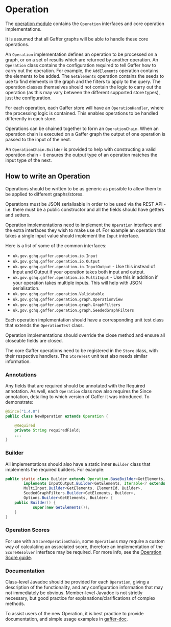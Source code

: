 # Operation

The [operation module](https://github.com/gchq/Gaffer/tree/master/core/operation) contains the `Operation` interfaces and core operation implementations.

It is assumed that all Gaffer graphs will be able to handle these core operations.

An `Operation` implementation defines an operation to be processed on a graph, or on a set of results which are returned by another operation. An `Operation` class contains the configuration required to tell Gaffer how to carry out the operation. For example, the `AddElements` operation contains the elements to be added.
The `GetElements` operation contains the seeds to use to find elements in the graph and the filters to apply to the query.
The operation classes themselves should not contain the logic to carry out the operation (as this may vary between the different supported store types), just the configuration.

For each operation, each Gaffer store will have an `OperationHandler`, where the processing logic is contained. This enables operations to be handled differently in each store.

Operations can be chained together to form an `OperationChain`. When an operation chain is executed on a Gaffer graph the output of one operation is passed to the input of the next.

An `OperationChain.Builder` is provided to help with constructing a valid operation chain - it ensures the output type of an operation matches the input type of the next.

## How to write an Operation

Operations should be written to be as generic as possible to allow them to be applied to different graphs/stores.

Operations must be JSON serialisable in order to be used via the REST API - i.e. there must be a public constructor and all the fields should have getters and setters.

Operation implementations need to implement the `Operation` interface and the extra interfaces they wish to make use of. For example an operation that takes a single input value should implement the `Input` interface.

Here is a list of some of the common interfaces:

- `uk.gov.gchq.gaffer.operation.io.Input`
- `uk.gov.gchq.gaffer.operation.io.Output`
- `uk.gov.gchq.gaffer.operation.io.InputOutput` - Use this instead of Input and Output if your operation takes both input and output.
- `uk.gov.gchq.gaffer.operation.io.MultiInput` - Use this in addition if your operation takes multiple inputs. This will help with JSON serialisation.
- `uk.gov.gchq.gaffer.operation.Validatable`
- `uk.gov.gchq.gaffer.operation.graph.OperationView`
- `uk.gov.gchq.gaffer.operation.graph.GraphFilters`
- `uk.gov.gchq.gaffer.operation.graph.SeededGraphFilters`

Each operation implementation should have a corresponding unit test class that extends the `OperationTest` class.

Operation implementations should override the close method and ensure all closeable fields are closed.

The core Gaffer operations need to be registered in the `Store` class, with their respective handlers. The `StoreTest` unit test also needs similar information.

### Annotations

Any fields that are required should be annotated with the Required annotation.
As well, each `Operation` class now also requires the Since annotation, detailing to which version of Gaffer it was introduced. To demonstrate:
```java
@Since("1.4.0")
public class NewOperation extends Operation {

    @Required
    private String requiredField;
    ...
}
```

### Builder

All implementations should also have a static inner `Builder` class that implements the required builders. For example:

```java
public static class Builder extends Operation.BaseBuilder<GetElements, Builder>
        implements InputOutput.Builder<GetElements, Iterable<? extends ElementId>, Iterable<? extends Element>, Builder>,
        MultiInput.Builder<GetElements, ElementId, Builder>,
        SeededGraphFilters.Builder<GetElements, Builder>,
        Options.Builder<GetElements, Builder> {
    public Builder() {
            super(new GetElements());
    }
}
```

### Operation Scores

For use with a `ScoreOperationChain`, some `Operation`s may require a custom way of calculating an associated score, therefore an implementation of the `ScoreResolver` interface may be required.
For more info, see the [Operation Score guide](../../../administration-guide/operation-score.md).

### Documentation

Class-level Javadoc should be provided for each `Operation`, giving a description of the functionality, and any configuration information that may not immediately be obvious.
Member-level Javadoc is not strictly necessary, but good practice for explanations/clarifications of complex methods.

To assist users of the new Operation, it is best practice to provide documentation, and simple usage examples in [gaffer-doc](https://github.com/gchq/gaffer-doc).
